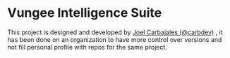 # Vungee Intelligence Suite
This project is designed and developed by [Joel Carbajales (@carbdev)](https://github.com/carbdev) , it has been done on an organization to have more control over versions and not fill personal profile with repos for the same project.
